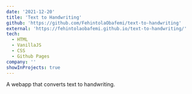 ```yaml
---
date: '2021-12-20'
title: 'Text to Handwriting'
github: 'https://github.com/FehintolaObafemi/text-to-handwriting'
external: 'https://fehintolaobafemi.github.io/text-to-handwriting/'
tech:
  - HTML
  - VanillaJS
  - CSS
  - Github Pages
company: ''
showInProjects: true
---
```


A webapp that converts text to handwriting.